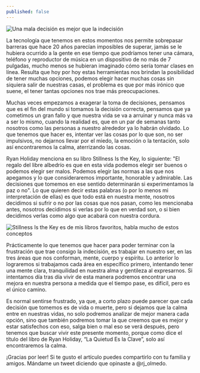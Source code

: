 ```yaml
---
published: false
---
```

![Una mala decisión es mejor que la indecisión]({{site.baseurl}}/images/indecision.jpeg)


La tecnología que tenemos en estos momentos nos permite sobrepasar barreras que hace 20 años parecían imposibles de superar, jamás se le hubiera ocurrido a la gente en ese tiempo que podríamos tener una cámara, teléfono y reproductor de música en un dispositivo de no más de 7 pulgadas, mucho menos se hubieran imaginado cómo sería tomar clases en línea. Resulta que hoy por hoy estas herramientas nos brindan la posibilidad de tener muchas opciones, podemos elegir hacer muchas cosas sin siquiera salir de nuestras casas, el problema es que por más irónico que suene, el tener tantas opciones nos trae más preocupaciones.

Muchas veces empezamos a exagerar la toma de decisiones, pensamos que es el fin del mundo si tomamos la decisión correcta, pensamos que ya cometimos un gran fallo y que nuestra vida se va a arruinar y nunca más va a ser lo mismo, cuando la realidad es, que en un par de semanas tanto nosotros como las personas a nuestro alrededor ya lo habrán olvidado. Lo que tenemos que hacer es, intentar ver las cosas por lo que son, no ser impulsivos, no dejarnos llevar por el miedo, la emoción o la tentación, solo así encontraremos la calma, aterrizando las cosas.

Ryan Holiday menciona en su libro Stillness Is the Key, lo siguiente: "El regalo del libre albedrío es que en esta vida podemos elegir ser buenos o podemos elegir ser malos. Podemos elegir las normas a las que nos apegamos y lo que consideraremos importante, honorable y admirable. Las decisiones que tomemos en ese sentido determinarán si experimentamos la paz o no". Lo que quieren decir estas palabras (o por lo menos mi interpretación de ellas) es que todo está en nuestra mente, nosotros decidimos si sufrir o no por las cosas que nos pasan, como les mencionaba antes, nosotros decidimos si verlas por lo que en verdad son, o si bien decidimos verlas como algo que acabará con nuestra cordura.


![Stillness Is the Key es de mis libros favoritos, habla mucho de estos conceptos]({{site.baseurl}}/images/stillness.jpeg)


Prácticamente lo que tenemos que hacer para poder terminar con la frustración que trae consigo la indecisión, es trabajar en nuestro ser, en las tres áreas que nos conforman, mente, cuerpo y espíritu. Lo anterior lo lograremos si trabajamos cada área en específico primero, intentando tener una mente clara, tranquilidad en nuestra alma y gentileza al expresarnos. Si intentamos día tras día vivir de esta manera podremos encontrar una mejora en nuestra persona a medida que el tiempo pase, es difícil, pero es el único camino.

Es normal sentirse frustrado, ya que, a corto plazo puede parecer que cada decisión que tomemos es de vida o muerte, pero si dejamos que la calma entre en nuestras vidas, no solo podremos analizar de mejor manera cada opción, sino que también podremos tomar la que creemos que es mejor y estar satisfechos con eso, salga bien o mal eso se verá después, pero tenemos que buscar vivir este presente momento, porque como dice el título del libro de Ryan Holiday, “La Quietud Es la Clave”, solo así encontraremos la calma.

¡Gracias por leer! Si te gusto el artículo puedes compartirlo con tu familia y amigos. Mándame un tweet diciendo que opinaste a @rj_olmedo.

